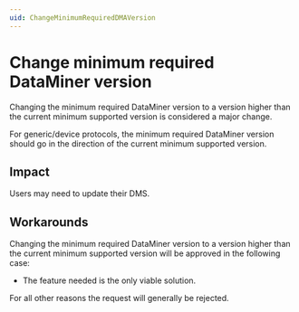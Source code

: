 ```yaml
---
uid: ChangeMinimumRequiredDMAVersion
---
```


# Change minimum required DataMiner version

Changing the minimum required DataMiner version to a version higher than the current minimum supported version is considered a major change.

For generic/device protocols, the minimum required DataMiner version should go in the direction of the current minimum supported version.

## Impact

Users may need to update their DMS.

## Workarounds

Changing the minimum required DataMiner version to a version higher than the current minimum supported version will be approved in the following case:

- The feature needed is the only viable solution.

For all other reasons the request will generally be rejected.
